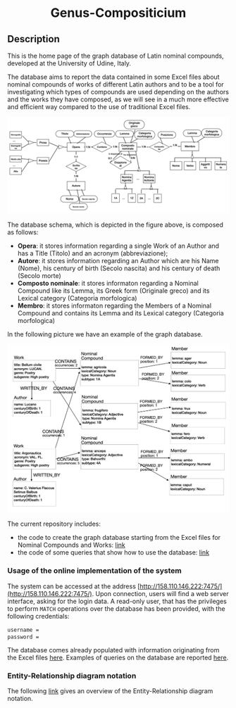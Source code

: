 <div align="center">  
  
  
# Genus-Compositicium
  
</div>

## Description 

This is the home page of the graph database of Latin nominal compounds, developed at the University of Udine, Italy.

The database aims to report the data contained in some Excel files about nominal compounds of works of different Latin authors and to be a tool for investigating which types of compounds are used depending on the authors and the works they have composed, as we will see in a much more effective and efficient way compared to the use of traditional Excel files.

<p align="center">
<img src="https://github.com/AI4CH-UniUD/Genus-Compositicium/blob/main/ER_CompostiNominali.png" alt="Overall Entity-Relationship diagram" />
</p>

The database schema, which is depicted in the figure above, is composed as follows:
* **Opera**: it stores information regarding a single Work of an Author and has a Title (Titolo) and an acronym (abbreviazione);
* **Autore**: it stores information regarding an Author which are his Name (Nome), his century of birth (Secolo nascita) and his century of death (Secolo morte)
*  **Composto nominale**: it stores informaton regarding a Nominal Compound like its Lemma, its Greek form (Originale greco) and its Lexical category (Categoria morfologica)
* **Membro**: it stores informaton regarding the Members of a Nominal Compound and contains its Lemma and its Lexical category (Categoria morfologica)

In the following picture we have an example of the graph database.

<p align="center">
<img src="https://github.com/AI4CH-UniUD/Genus-Compositicium/blob/main/DB_Grafo_Composti_Nominali.png" alt="Subgraph of the Nominal Compounds graph" />
</p>

The current repository includes:
* the code to create the graph database starting from the Excel files for Nominal Compounds and Works: [link](https://github.com/AI4CH-UniUD/Genus-Compositicium/tree/main/Database/src/main/java/it/gt/tesi/compostinominali)
* the code of some queries that show how to use the database: [link](https://github.com/AI4CH-UniUD/Genus-Compositicium/blob/main/example_queries.rtf)


### Usage of the online implementation of the system

The system can be accessed at the address [http://158.110.146.222:7475/](http://158.110.146.222:7475/). Upon connection, users will find a web server interface, asking for the login data. 
A read-only user, that has the privileges to perform `MATCH` operations over the database has been provided, with the following credentials: 
```
username = 
password = 
```
The database comes already populated with information originating from the Excel files [here](https://github.com/AI4CH-UniUD/Genus-Compositicium/tree/main/Dataset).
Examples of queries on the database are reported [here](https://github.com/AI4CH-UniUD/Genus-Compositicium/blob/main/example_queries.rtf).

### Entity-Relationship diagram notation

The following [link](https://github.com/dslab-uniud/Database-indoor/blob/main/README.md) gives an overview of the Entity-Relationship diagram notation.
